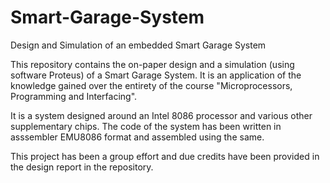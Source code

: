 # Smart-Garage-System
Design and Simulation of an embedded Smart Garage System

This repository contains the on-paper design and a simulation (using software Proteus) of a Smart Garage System. 
It is an application of the knowledge gained over the entirety of the course "Microprocessors, Programming and Interfacing".

It is a system designed around an Intel 8086 processor and various other supplementary chips.
The code of the system has been written in asssembler EMU8086 format and assembled using the same.

This project has been a group effort and due credits have been provided in the design report in the repository.
